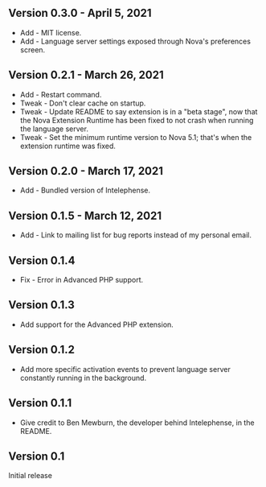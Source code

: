## Version 0.3.0 - April 5, 2021

* Add - MIT license.
* Add - Language server settings exposed through Nova's preferences screen.

## Version 0.2.1 - March 26, 2021

* Add - Restart command.
* Tweak - Don't clear cache on startup.
* Tweak - Update README to say extension is in a "beta stage", now that the Nova Extension Runtime has been fixed to not crash when running the language server.
* Tweak - Set the minimum runtime version to Nova 5.1; that's when the extension runtime was fixed.

## Version 0.2.0 - March 17, 2021

* Add - Bundled version of Intelephense.

## Version 0.1.5 - March 12, 2021

* Add - Link to mailing list for bug reports instead of my personal email.

## Version 0.1.4

* Fix - Error in Advanced PHP support.

## Version 0.1.3

* Add support for the Advanced PHP extension.

## Version 0.1.2

* Add more specific activation events to prevent language server constantly running in the background.

## Version 0.1.1

* Give credit to Ben Mewburn, the developer behind Intelephense, in the README.

## Version 0.1

Initial release
